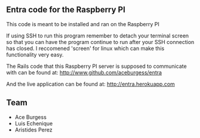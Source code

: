 ## Entra code for the Raspberry PI
This code is meant to be installed and ran on the Raspberry PI

If using SSH to run this program remember to detach your terminal screen so that you can have the program continue to run after your SSH connection has closed. I reccomened 'screen' for linux which can make this functionality very easy.

The Rails code that this Raspberry PI server is supposed to communicate with can be found at:
http://www.github.com/aceburgess/entra

And the live application can be found at:
http://entra.herokuapp.com

## Team
* Ace Burgess
* Luis Echenique
* Aristides Perez